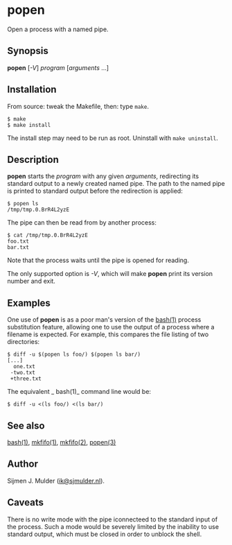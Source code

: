 popen
=====

Open a process with a named pipe.


Synopsis
--------

**popen** [_-V_] _program_ [_arguments_ ...]


Installation
------------

From source: tweak the Makefile, then: type `make`.

    $ make
    $ make install

The install step may need to be run as root. Uninstall with `make uninstall`.


Description
-----------

**popen** starts the _program_ with any given _arguments_,
redirecting its standard output to a newly created named pipe.
The path to the named pipe is printed to standard output
before the redirection is applied:

    $ popen ls
    /tmp/tmp.0.BrR4L2yzE

The pipe can then be read from by another process:

    $ cat /tmp/tmp.0.BrR4L2yzE
    foo.txt
    bar.txt

Note that the process waits until the pipe is opened for reading.

The only supported option is _-V_,
which will make **popen** print its version number and exit.


Examples
-------

One use of **popen** is as a poor man's version of the
[bash(1)](http://linux.die.net/man/1/bash) process substitution feature,
allowing one to use the output of a process where a filename is expected.
For example, this compares the file listing of two directories:

    $ diff -u $(popen ls foo/) $(popen ls bar/)
    [...]
      one.txt
     -two.txt
     +three.txt

The equivalent _ bash(1)_ command line would be:

    $ diff -u <(ls foo/) <(ls bar/)


See also
--------

[bash(1)](http://linux.die.net/man/1/bash),
[mkfifo(1)](https://man.openbsd.org/mkfifo.1),
[mkfifo(2)](https://man.openbsd.org/mkfifo.2),
[popen(3)](https://man.openbsd.org/popen.3)


Author
------

Sijmen J. Mulder (<ik@sjmulder.nl>).


Caveats
-------

There is no write mode
with the pipe iconnecteed to the standard input of the process.
Such a mode would be severely limited
by the inability to use standard output,
which must be closed in order to unblock the shell.
